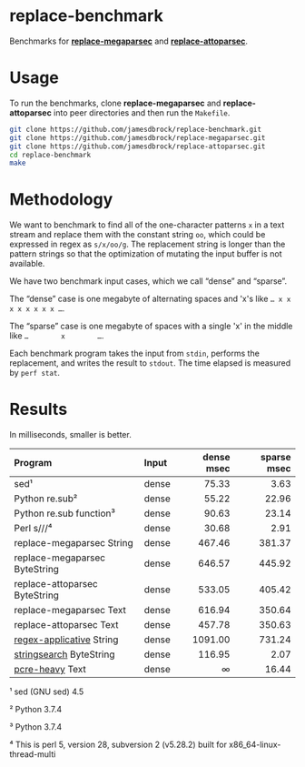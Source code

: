 # replace-benchmark

Benchmarks for
[__replace-megaparsec__](https://github.com/jamesdbrock/replace-megaparsec)
and
[__replace-attoparsec__](https://github.com/jamesdbrock/replace-attoparsec).

# Usage

To run the benchmarks, clone __replace-megaparsec__ and __replace-attoparsec__
into peer directories and then run the `Makefile`.

```sh
git clone https://github.com/jamesdbrock/replace-benchmark.git
git clone https://github.com/jamesdbrock/replace-megaparsec.git
git clone https://github.com/jamesdbrock/replace-attoparsec.git
cd replace-benchmark
make
```

# Methodology

We want to benchmark to find all of the one-character patterns `x` in a
text stream and replace them with the constant string `oo`, which
could be expressed in regex as `s/x/oo/g`. The replacement
string is longer than the pattern strings so that the optimization of
mutating the input buffer is not available.

We have two benchmark input cases, which we call “dense” and “sparse”.

The “dense” case is one megabyte of alternating spaces and 'x's
like `… x x x x x x x x …`.

The “sparse” case is one megabyte of spaces with a single 'x' in the middle
like `…        x        …`.

Each benchmark program takes the input from `stdin`, performs the replacement,
and writes the result to `stdout`. The time elapsed is measured by `perf stat`.

# Results

In milliseconds, smaller is better.

| Program                          | Input  | dense msec | sparse msec |
| :---                             | :---   |     ---: |     ---: |
| sed¹                             | dense  |  75.33   |  3.63    |
| Python re.sub²                   | dense  |  55.22   |  22.96   |
| Python re.sub function³          | dense  |  90.63   |  23.14   |
| Perl s///⁴                       | dense  |  30.68   |  2.91    |
| replace-megaparsec String        | dense  |  467.46  |  381.37  |
| replace-megaparsec ByteString    | dense  |  646.57  |  445.92  |
| replace-attoparsec ByteString    | dense  |  533.05  |  405.42  |
| replace-megaparsec Text          | dense  |  616.94  |  350.64  |
| replace-attoparsec Text          | dense  |  457.78  |  350.63  |
| [regex-applicative][ra] String   | dense  |  1091.00 |  731.24  |
| [stringsearch][ss] ByteString    | dense  |  116.95  |  2.07    |
| [pcre-heavy][ph] Text            | dense  |  ∞       |  16.44   |

¹ sed (GNU sed) 4.5

² Python 3.7.4

³ Python 3.7.4

⁴ This is perl 5, version 28, subversion 2 (v5.28.2) built for x86_64-linux-thread-multi

[ra]: http://hackage.haskell.org/package/regex-applicative
[ss]: http://hackage.haskell.org/package/stringsearch
[ph]: http://hackage.haskell.org/package/pcre-heavy
